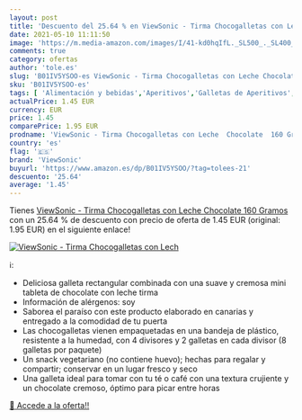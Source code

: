 ```yaml
---
layout: post
title: 'Descuento del 25.64 % en ViewSonic - Tirma Chocogalletas con Lech'
date: 2021-05-10 11:11:50
image: 'https://m.media-amazon.com/images/I/41-kd0hqIfL._SL500_._SL400_.jpg'
comments: true
category: ofertas
author: 'tole.es'
slug: 'B01IV5YSOO-es ViewSonic - Tirma Chocogalletas con Leche Chocolate 160...'
sku: 'B01IV5YSOO-es'
tags: [ 'Alimentación y bebidas','Aperitivos','Galletas de Aperitivos','chocolate','viewsonic', ]
actualPrice: 1.45 EUR
currency: EUR
price: 1.45
comparePrice: 1.95 EUR
prodname: 'ViewSonic - Tirma Chocogalletas con Leche  Chocolate  160 Gramos'
country: 'es'
flag: '🇪🇸'
brand: 'ViewSonic'
buyurl: 'https://www.amazon.es/dp/B01IV5YSOO/?tag=tolees-21'
descuento: '25.64'
average: '1.45'
---
```


Tienes [ViewSonic - Tirma Chocogalletas con Leche  Chocolate  160 Gramos](https://www.amazon.es/dp/B01IV5YSOO/?tag=tolees-21) con un 25.64 % de descuento con precio de oferta de 1.45 EUR (original: 1.95 EUR) en el siguiente enlace!

[![ViewSonic - Tirma Chocogalletas con Lech](https://m.media-amazon.com/images/I/41-kd0hqIfL._SL500_._SL400_.jpg)](https://www.amazon.es/dp/B01IV5YSOO/?tag=tolees-21)

ℹ️:

- Deliciosa galleta rectangular combinada con una suave y cremosa mini tableta de chocolate con leche tirma
- Información de alérgenos: soy
- Saborea el paraíso con este producto elaborado en canarias y entregado a la comodidad de tu puerta
- Las chocogalletas vienen empaquetadas en una bandeja de plástico, resistente a la humedad, con 4 divisores y 2 galletas en cada divisor (8 galletas por paquete)
- Un snack vegetariano (no contiene huevo); hechas para regalar y compartir; conservar en un lugar fresco y seco
- Una galleta ideal para tomar con tu té o café con una textura crujiente y un chocolate cremoso, óptimo para picar entre horas

[🛒 Accede a la oferta!!](https://www.amazon.es/dp/B01IV5YSOO/?tag=tolees-21)
